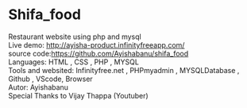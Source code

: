 # Shifa_food
Restaurant website using php and mysql<br/>
Live demo: http://ayisha-product.infinityfreeapp.com/   <br/>
source code:https://github.com/Ayishabanu/shifa_food  <br/>
Languages: HTML , CSS , PHP , MYSQL <br/>
Tools and websited: Infinityfree.net , PHPmyadmin , MYSQLDatabase , Github , VScode, Browser <br/>
Autor: Ayishabanu <br/>
Special Thanks to Vijay Thappa (Youtuber)

